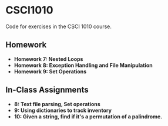 # CSCI1010
Code for exercises in the CSCI 1010 course.
## Homework
- **Homework 7: Nested Loops**
- **Homework 8: Exception Handling and File Manipulation**
- **Homework 9: Set Operations**

## In-Class Assignments
- **8: Text file parsing, Set operations**
- **9: Using dictionaries to track inventory**
- **10: Given a string, find if it's a permutation of a palindrome.**
